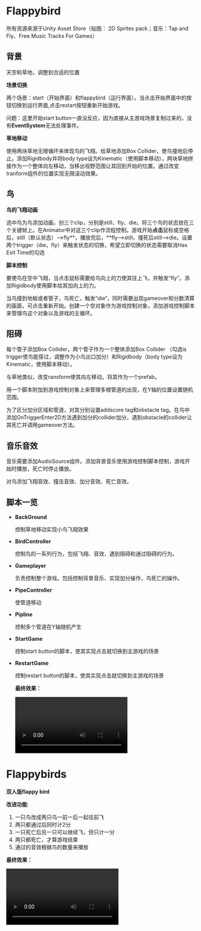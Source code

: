 # Flappybird

所有资源来源于Unity Asset Store（贴图： 2D Sprites pack；音乐：Tap and Fly、Free Music Tracks For Games）

## **背景**

天空和草地，调整到合适的位置

**场景切换**

两个场景：start（开始界面）和flappybird（运行界面）。当点击开始界面中的按钮切换到运行界面,点击restart按钮重新开始游戏。

问题：这里开始start button一直没反应，因为直接从主游戏场景复制过来的，没有**EventSystem**无法处理事件。

**草地移动**

使用两块草地无限循环来体现鸟的飞翔。给草地添加Box Collider，使鸟撞地后停止。添加Rigidbody并将body type设为Kinematic（使用脚本移动），两块草地拼接作为一个整体向左移动，当移出视野范围让其回到开始的位置。通过改变tranform组件的位置实现无限滚动效果。

## 鸟

**鸟的飞翔动画**

选中鸟为鸟添加动画，创三个clip，分别是still、fly、die。将三个鸟的状态放在三个关键帧上。在Animator中对这三个clip作流程控制。游戏开始**点击**鼠标或空格后，still（默认状态）—>fly**，播放完后，**fly—>still，撞死后still—>die。设置两个trigger（die，fly）来触发状态的切换，希望立即切换的状态需要取消Has Exit Time的勾选

**脚本控制**

要使鸟在空中飞翔，当点击鼠标需要给鸟向上的力使其往上飞，并触发“fly”。添加Rigidbody使用脚本给其加向上的力。

当鸟撞到地板或者管子，鸟死亡，触发”die“，同时需要出现gameover和分数清算的画面，可点击重新开始。创建一个空对象作为游戏控制对象，添加游戏控制脚本来管理鸟这个对象以及游戏的主循环。

## **阻碍**

每个管子添加Box Collider，两个管子作为一个整体添加Box Collider （勾选is trigger使鸟能穿过，调整作为小鸟出口加分）和Rigidbody（body type设为Kinematic，使用脚本移动）。

与草地类似，改变ransform使其向左移动。将其作为一个prefab。

用一个脚本附加到游戏控制对象上来管理多根管道的出现，在Y轴的位置设置随机范围。

为了区分加分区域和管道，对其分别设置addscore tag和obstacle tag。在鸟中添加OnTriggerEnter2D方法遇到加分的collider加分，遇到obstacle的collider让其死亡并调用gameover方法。

## 音乐音效

音乐需要添加AudioSource组件。添加背景音乐使用游戏控制脚本控制，游戏开始时播放，死亡时停止播放。

对鸟添加飞翔音效、撞击音效、加分音效、死亡音效。

## 脚本一览

- **BackGround**

  控制草地移动实现小鸟飞翔效果

- **BirdController**

  控制鸟的一系列行为，包括飞翔、音效、遇到阻碍和通过阻碍的行为。

- **Gameplayer**

  负责控制整个游戏。包括控制背景音乐、实现加分操作，鸟死亡的操作。

- **PipeController**

  使管道移动

- **Pipline**

  控制多个管道在Y轴随机产生

- **StartGame**

  控制start button的脚本，使其实现点击就切换到主游戏的场景

- **RestartGame**

  控制restart button的脚本，使其实现点击就切换到主游戏的场景

  **最终效果：**

  <video src="./media/single.mp4"></video>

# Flappybirds

**双人版flappy bird** 

**改进功能**:

1. 一只鸟改成两只鸟一前一后一起往前飞
2. 两只都通过后同时计2分
3. 一只死亡后另一只可以继续飞，但只计一分
4. 两只都死亡，才算游戏结束
5. 通过的音效根据鸟的数量来播放



  **最终效果：**

<video src="./media/double.mp4"></video>